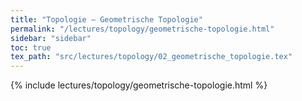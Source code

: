 ```yaml
---
title: "Topologie – Geometrische Topologie"
permalink: "/lectures/topology/geometrische-topologie.html"
sidebar: "sidebar"
toc: true
tex_path: "src/lectures/topology/02_geometrische_topologie.tex"
---
```


{% include lectures/topology/geometrische-topologie.html %}